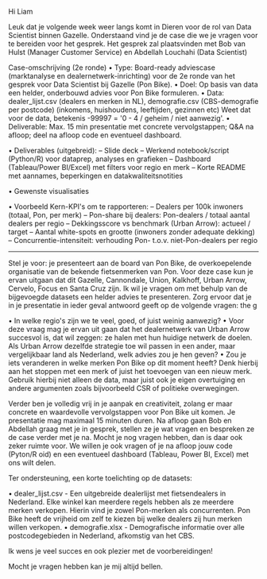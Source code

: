 Hi Liam

Leuk dat je volgende week weer langs komt in Dieren voor de rol van Data Scientist binnen Gazelle. Onderstaand vind je de case die we je vragen voor te bereiden voor het gesprek.
Het gesprek zal plaatsvinden met Bob van Hulst (Manager Customer Service) en Abdellah Louchahi (Data Scientist)

Case-omschrijving (2e ronde)
• Type: Board-ready adviescase (marktanalyse en dealernetwerk-inrichting) voor de 2e ronde van het gesprek voor Data Scientist bij Gazelle (Pon Bike).
• Doel: Op basis van data een helder, onderbouwd advies voor Pon Bike formuleren.
• Data: dealer_lijst.csv (dealers en merken in NL), demografie.csv (CBS-demografie per postcode) (inkomens, huishoudens, leeftijden, gezinnen etc)  Weet dat voor de data, betekenis -99997 =  '0 - 4 / geheim / niet aanwezig'.
• Deliverable: Max. 15 min presentatie met concrete vervolgstappen; Q&A na afloop; deel na afloop code en eventueel dashboard.

• Deliverables (uitgebreid):
– Slide deck 
– Werkend notebook/script (Python/R) voor dataprep, analyses en grafieken
– Dashboard (Tableau/Power BI/Excel) met filters voor regio en merk
– Korte README met aannames, beperkingen en datakwaliteitsnotities

• Gewenste visualisaties

• Voorbeeld Kern-KPI's om te rapporteren:
– Dealers per 100k inwoners (totaal, Pon, per merk)
– Pon-share bij dealers: Pon-dealers / totaal aantal dealers per regio
– Dekkingsscore vs benchmark (Urban Arrow): actueel / target
– Aantal white-spots en grootte (inwoners zonder adequate dekking)
– Concurrentie-intensiteit: verhouding Pon- t.o.v. niet-Pon-dealers per regio

-------------------------------------------------------------------------------------------------------------------------------------------------------------------------------------

Stel je voor: je presenteert aan de board van Pon Bike, de overkoepelende organisatie van de bekende fietsenmerken van Pon. Voor deze case kun je ervan uitgaan dat dit Gazelle, Cannondale, Union, Kalkhoff, Urban Arrow, Cervelo, Focus en Santa Cruz zijn.
Ik wil je vragen om met behulp van de bijgevoegde datasets een helder advies te presenteren. Zorg ervoor dat je in je presentatie in ieder geval antwoord geeft op de volgende vragen:
the g


• In welke regio's zijn we te veel, goed, of juist weinig aanwezig?
• Voor deze vraag mag je ervan uit gaan dat het dealernetwerk van Urban Arrow succesvol is, dat wil zeggen: ze halen met hun huidige netwerk de doelen. Als Urban Arrow dezelfde strategie toe wil passen in een ander, maar vergelijkbaar land als Nederland, welk advies zou je hen geven?
• Zou je iets veranderen in welke merken Pon Bike op dit moment heeft? Denk hierbij aan het stoppen met een merk of juist het toevoegen van een nieuw merk. Gebruik hierbij niet alleen de data, maar juist ook je eigen overtuiging en andere argumenten zoals bijvoorbeeld CSR of politieke overwegingen.

Verder ben je volledig vrij in je aanpak en creativiteit, zolang er maar concrete en waardevolle vervolgstappen voor Pon Bike uit komen. Je presentatie mag maximaal 15 minuten duren. Na afloop gaan Bob en Abdellah graag met je in gesprek, stellen ze je wat vragen en bespreken ze de case verder met je na.
Mocht je nog vragen hebben, dan is daar ook zeker ruimte voor.
We willen je ook vragen of je na afloop jouw code (Pyton/R oid) en een eventueel dashboard (Tableau, Power BI, Excel) met ons wilt delen.

Ter ondersteuning, een korte toelichting op de datasets:

• dealer_lijst.csv - Een uitgebreide dealerlijst met fietsendealers in Nederland. Elke winkel kan meerdere regels hebben als ze meerdere merken verkopen. Hierin vind je zowel Pon-merken als concurrenten. Pon Bike heeft de vrijheid om zelf te kiezen bij welke dealers zij hun merken willen verkopen.
• demografie.xlsx - Demografische informatie over alle postcodegebieden in Nederland, afkomstig van het CBS.

Ik wens je veel succes en ook plezier met de voorbereidingen!

Mocht je vragen hebben kan je mij altijd bellen.

